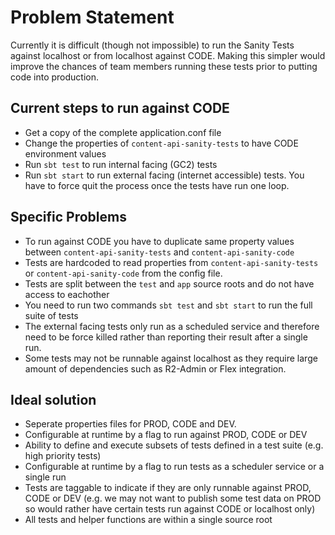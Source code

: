 Problem Statement
=================
Currently it is difficult (though not impossible) to run the Sanity Tests against localhost or from localhost against CODE. Making this simpler would improve the chances of team members running these tests prior to putting code into production.

## Current steps to run against CODE
* Get a copy of the complete application.conf file
* Change the properties of `content-api-sanity-tests` to have CODE environment values
* Run `sbt test` to run internal facing (GC2) tests
* Run `sbt start` to run external facing (internet accessible) tests. You have to force quit the process once the tests have run one loop.


## Specific Problems

* To run against CODE you have to duplicate same property values between `content-api-sanity-tests` and `content-api-sanity-code`
* Tests are hardcoded to read properties from `content-api-sanity-tests` or `content-api-sanity-code` from the config file.
* Tests are split between the `test` and `app` source roots and do not have access to eachother
* You need to run two commands `sbt test` and `sbt start` to run the full suite of tests
* The external facing tests only run as a scheduled service and therefore need to be force killed rather than reporting their result after a single run.
* Some tests may not be runnable against localhost as they require large amount of dependencies such as R2-Admin or Flex integration.

## Ideal solution

* Seperate properties files for PROD, CODE and DEV.
* Configurable at runtime by a flag to run against PROD, CODE or DEV
* Ability to define and execute subsets of tests defined in a test suite (e.g. high priority tests) 
* Configurable at runtime by a flag to run tests as a scheduler service or a single run
* Tests are taggable to indicate if they are only runnable against PROD, CODE or DEV (e.g. we may not want to publish some test data on PROD so would rather have certain tests run against CODE or localhost only)
* All tests and helper functions are within a single source root